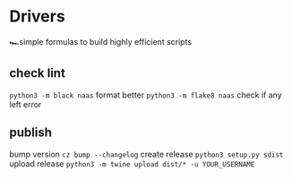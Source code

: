 # Drivers
🏎simple formulas to build highly efficient scripts

## check lint

`python3 -m black naas` format better
`python3 -m flake8 naas` check if any left error

## publish

bump version
`cz bump --changelog`
create release
`python3 setup.py sdist`
upload release
`python3 -m twine upload dist/* -u YOUR_USERNAME`
